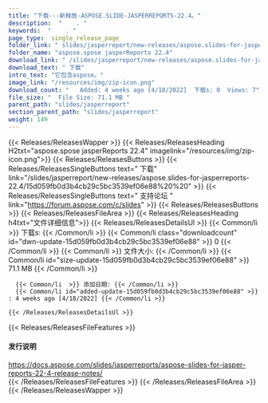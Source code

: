 ```yaml
---
title: "下载---新释放-ASPOSE.SLIDE-JASPERREPORTS-22.4。" 
description:  "    . " 
keywords:  "    . " 
page_type:  single_release_page
folder_link: " slides/jasperreport/new-releases/aspose.slides-for-jasperreports-22.4/"
folder_name: "aspose.spose jasperReports 22.4"
download_link: " /slides/jasperreport/new-releases/aspose.slides-for-jasperreports-22.4/15d059fb0d3b4cb29c5bc3539ef06e88"
download_text: " 下载"
intro_text: "它包含aspose。"
image_link: "/resources/img/zip-icon.png"
download_count: "   Added: 4 weeks ago [4/18/2022]  下载s: 0  Views: 7"
file_size: "  File Size: 71.1 MB "
parent_path: "slides/jasperreport"
section_parent_path: "slides/jasperreport"
weight: 149
---
```


{{< Releases/ReleasesWapper >}}
  {{< Releases/ReleasesHeading H2txt="aspose.spose jasperReports 22.4" imagelink="/resources/img/zip-icon.png">}}
  {{< Releases/ReleasesButtons >}}
    {{< Releases/ReleasesSingleButtons text=" 下载" link="/slides/jasperreport/new-releases/aspose.slides-for-jasperreports-22.4/15d059fb0d3b4cb29c5bc3539ef06e88%20%20" >}}
    {{< Releases/ReleasesSingleButtons text=" 支持论坛 " link="https://forum.aspose.com/c/slides" >}}
  {{< Releases/ReleasesButtons >}}
  {{< Releases/ReleasesFileArea >}}
    {{< Releases/ReleasesHeading h4txt="文件详细信息">}}
    {{< Releases/ReleasesDetailsUl >}}
            {{< Common/li  >}} 下载s: {{< /Common/li >}} 
      {{< Common/li class="downloadcount" id="dwn-update-15d059fb0d3b4cb29c5bc3539ef06e88" >}} 0 {{< /Common/li >}} 
      {{< Common/li  >}} 文件大小: {{< /Common/li >}} 
      {{< Common/li id="size-update-15d059fb0d3b4cb29c5bc3539ef06e88" >}} 71.1 MB {{< /Common/li >}} 


      {{< Common/li  >}} 添加日期: {{< /Common/li >}} 
      {{< Common/li id="added-update-15d059fb0d3b4cb29c5bc3539ef06e88" >}} : 4 weeks ago [4/18/2022] {{< /Common/li >}} 

    {{< /Releases/ReleasesDetailsUl >}}

  {{< Releases/ReleasesFileFeatures >}}
      <h4>发行说明</h4><div><a href="https://docs.aspose.com/slides/jasperreports/aspose-slides-for-jasper-reports-22-4-release-notes/">https://docs.aspose.com/slides/jasperreports/aspose-slides-for-jasper-reports-22-4-release-notes/</a></div>
  {{< /Releases/ReleasesFileFeatures >}}
 {{< /Releases/ReleasesFileArea >}}
{{< /Releases/ReleasesWapper >}}


